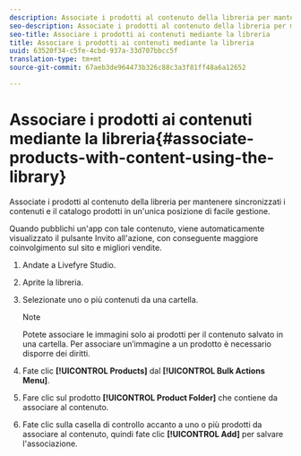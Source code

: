 ```yaml
---
description: Associate i prodotti al contenuto della libreria per mantenere sincronizzati i contenuti e il catalogo prodotti in un'unica posizione di facile gestione.
seo-description: Associate i prodotti al contenuto della libreria per mantenere sincronizzati i contenuti e il catalogo prodotti in un'unica posizione di facile gestione.
seo-title: Associare i prodotti ai contenuti mediante la libreria
title: Associare i prodotti ai contenuti mediante la libreria
uuid: 63520f34-c5fe-4cbd-937a-33d707bbcc5f
translation-type: tm+mt
source-git-commit: 67aeb3de964473b326c88c3a3f81ff48a6a12652

---
```



# Associare i prodotti ai contenuti mediante la libreria{#associate-products-with-content-using-the-library}

Associate i prodotti al contenuto della libreria per mantenere sincronizzati i contenuti e il catalogo prodotti in un'unica posizione di facile gestione.

Quando pubblichi un'app con tale contenuto, viene automaticamente visualizzato il pulsante Invito all'azione, con conseguente maggiore coinvolgimento sul sito e migliori vendite.

1. Andate a Livefyre Studio.
1. Aprite la libreria.
1. Selezionate uno o più contenuti da una cartella.

   >[!NOTE]
   >
   >Potete associare le immagini solo ai prodotti per il contenuto salvato in una cartella. Per associare un’immagine a un prodotto è necessario disporre dei diritti.

1. Fate clic **[!UICONTROL Products]** dal **[!UICONTROL Bulk Actions Menu]**.
1. Fare clic sul prodotto **[!UICONTROL Product Folder]** che contiene da associare al contenuto.
1. Fate clic sulla casella di controllo accanto a uno o più prodotti da associare al contenuto, quindi fate clic **[!UICONTROL Add]** per salvare l'associazione.
